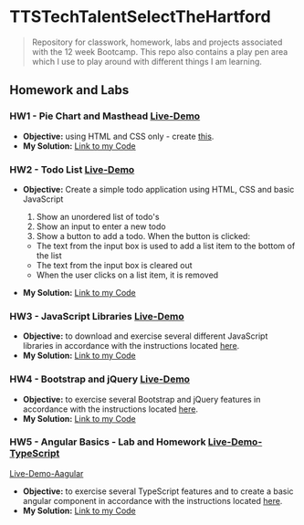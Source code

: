 # TTSTechTalentSelectTheHartford

> Repository for classwork, homework, labs and projects associated with the 12 week Bootcamp.
> This repo also contains a play pen area which I use to play around with different things I am learning.

## Homework and Labs

### HW1 - Pie Chart and Masthead [Live-Demo](https://rickrhone.github.io/TTSTechTalentSelectTheHartford/HomeworkAndLabs/HW1_Ricardo_pieChart_And_Masthead)

- **Objective:** using HTML and CSS only - create [this](https://github.com/rickrhone/TTSTechTalentSelectTheHartford/blob/master/HomeworkAndLabs/HW1_Ricardo_pieChart_And_Masthead/CSS%20Homework.pdf).
- **My Solution:** [Link to my Code](https://github.com/rickrhone/TTSTechTalentSelectTheHartford/tree/master/HomeworkAndLabs/HW1_Ricardo_pieChart_And_Masthead)

### HW2 - Todo List [Live-Demo](https://rickrhone.github.io/TTSTechTalentSelectTheHartford/HomeworkAndLabs/HW2_Ricardo_Todo_List/)

- **Objective:** Create a simple todo application using HTML, CSS and basic JavaScript

  1. Show an unordered list of todo's
  2. Show an input to enter a new todo
  3. Show a button to add a todo. When the button is clicked:

  - The text from the input box is used to add a list item to the bottom of the list
  - The text from the input box is cleared out
  - When the user clicks on a list item, it is removed

- **My Solution:** [Link to my Code](https://github.com/rickrhone/TTSTechTalentSelectTheHartford/tree/master/HomeworkAndLabs/HW2_Ricardo_Todo_List)

### HW3 - JavaScript Libraries [Live-Demo](https://rickrhone.github.io/TTSTechTalentSelectTheHartford/HomeworkAndLabs/HW3_Ricardo_JavaScript_Libraries/)

- **Objective:** to download and exercise several different JavaScript libraries in accordance with the instructions located [here](https://github.com/rickrhone/TTSTechTalentSelectTheHartford/blob/master/HomeworkAndLabs/HW3_Ricardo_JavaScript_Libraries/JS_Libraries_-_Lab_and_Homework.pdf).
- **My Solution:** [Link to my Code](https://github.com/rickrhone/TTSTechTalentSelectTheHartford/tree/master/HomeworkAndLabs/HW3_Ricardo_JavaScript_Libraries)

### HW4 - Bootstrap and jQuery [Live-Demo](https://rickrhone.github.io/TTSTechTalentSelectTheHartford/HomeworkAndLabs/HW4_Ricardo_Bootstrap_and_jQuery)

- **Objective:** to exercise several Bootstrap and jQuery features in accordance with the instructions located [here](https://github.com/rickrhone/TTSTechTalentSelectTheHartford/blob/master/HomeworkAndLabs/HW4_Ricardo_Bootstrap_and_jQuery/bootstrap_project_homework.pdf).
- **My Solution:** [Link to my Code](https://github.com/rickrhone/TTSTechTalentSelectTheHartford/tree/master/HomeworkAndLabs/HW4_Ricardo_Bootstrap_and_jQuery)

### HW5 - Angular Basics - Lab and Homework [Live-Demo-TypeScript](https://rickrhone.github.io/TTSTechTalentSelectTheHartford/HomeworkAndLabs/HW5_6_and7_Ricardo_Angular)

[Live-Demo-Aagular](https://rickrhone.github.io/TTSTechTalentSelectTheHartford/HomeworkAndLabs/HW5_6_and7_Ricardo_Angular)

- **Objective:** to exercise several TypeScript features and to create a basic angular component in accordance with the instructions located [here](https://github.com/rickrhone/TTSTechTalentSelectTheHartford/blob/master/HomeworkAndLabs/HW5_6_and7_Ricardo_Angular/Angular_basics_HW.pdf).
- **My Solution:** [Link to my Code](https://github.com/rickrhone/TTSTechTalentSelectTheHartford/tree/master/HomeworkAndLabs/HW5_6_and7_Ricardo_Angular)
